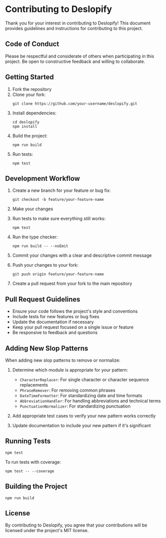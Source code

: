 # Contributing to Deslopify

Thank you for your interest in contributing to Deslopify! This document provides guidelines and instructions for contributing to this project.

## Code of Conduct

Please be respectful and considerate of others when participating in this project. Be open to constructive feedback and willing to collaborate.

## Getting Started

1. Fork the repository
2. Clone your fork:
   ```
   git clone https://github.com/your-username/deslopify.git
   ```
3. Install dependencies:
   ```
   cd deslopify
   npm install
   ```
4. Build the project:
   ```
   npm run build
   ```
5. Run tests:
   ```
   npm test
   ```

## Development Workflow

1. Create a new branch for your feature or bug fix:
   ```
   git checkout -b feature/your-feature-name
   ```

2. Make your changes

3. Run tests to make sure everything still works:
   ```
   npm test
   ```

4. Run the type checker:
   ```
   npm run build -- --noEmit
   ```

5. Commit your changes with a clear and descriptive commit message

6. Push your changes to your fork:
   ```
   git push origin feature/your-feature-name
   ```

7. Create a pull request from your fork to the main repository

## Pull Request Guidelines

- Ensure your code follows the project's style and conventions
- Include tests for new features or bug fixes
- Update the documentation if necessary
- Keep your pull request focused on a single issue or feature
- Be responsive to feedback and questions

## Adding New Slop Patterns

When adding new slop patterns to remove or normalize:

1. Determine which module is appropriate for your pattern:
   - `CharacterReplacer`: For single character or character sequence replacements
   - `PhraseRemover`: For removing common phrases
   - `DateTimeFormatter`: For standardizing date and time formats
   - `AbbreviationHandler`: For handling abbreviations and technical terms
   - `PunctuationNormalizer`: For standardizing punctuation

2. Add appropriate test cases to verify your new pattern works correctly

3. Update documentation to include your new pattern if it's significant

## Running Tests

```
npm test
```

To run tests with coverage:

```
npm test -- --coverage
```

## Building the Project

```
npm run build
```

## License

By contributing to Deslopify, you agree that your contributions will be licensed under the project's MIT license.